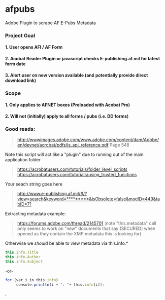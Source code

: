 # afpubs

Adobe Plugin to scrape AF E-Pubs Metadata 


### Project Goal
#### 1. User opens AFI / AF Form
#### 2. Acobat Reader Plugin or javascript checks E-publishing.af.mil for latest form date
#### 3. Alert user on new version available (and potentially provide direct download link)

### Scope
#### 1. Only applies to AFNET boxes (Preloaded with Acobat Pro)
#### 2. Will not (initially) apply to all forms / pubs (i.e. DD forms)


### Good reads: 

> http://wwwimages.adobe.com/www.adobe.com/content/dam/Adobe/en/devnet/acrobat/pdfs/js_api_reference.pdf Page 548

Note this script will act like a "plugin" due to running out of the main application folder

> https://acrobatusers.com/tutorials/folder_level_scripts
> https://acrobatusers.com/tutorials/using_trusted_functions


Your seach string goes here
> http://www.e-publishing.af.mil/#/?view=search&keyword=*********&isObsolete=false&modID=449&tabID=71

Extracting metadata example:
> https://forums.adobe.com/thread/2145701 (note "this.metadata" call only seems to work on "new" documents that say (SECURED) when opened as they contain the XMP metadata this is looking for)

Otherwise we *should* be able to view metadata via this.info.*

```javascript
this.info.Title
this.info.Author
this.info.Subject
```

 -or-

```javascript
for (var i in this.info)  
     console.println(i + ": "+ this.info[i]);
```
.
